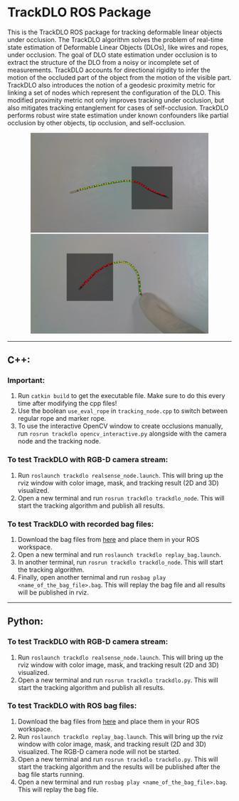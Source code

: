 # TrackDLO ROS Package

This is the TrackDLO ROS package for tracking deformable linear objects under occlusion. The TrackDLO algorithm solves the problem of real-time state estimation of Deformable Linear Objects (DLOs), like wires and ropes, under occlusion. The goal of DLO state estimation under occlusion is to extract the structure of the DLO from a noisy or incomplete set of measurements. TrackDLO accounts for directional rigidity to infer the motion of the occluded part of the object from the motion of the visible part. TrackDLO also introduces the notion of a geodesic proximity metric for linking a set of nodes which represent the configuration of the DLO. This modified proximity metric not only improves tracking under occlusion, but also mitigates tracking entanglement for cases of self-occlusion. TrackDLO performs robust wire state estimation under known confounders like partial occlusion by other objects, tip occlusion, and self-occlusion.

<p align="center">
  <img src="images/occlusion1.png" width="400" title="hover text"> <img src="images/occlusion2.png" width="400" title="hover text">
</p>

----------------------
## C++:

### Important:
1. Run ```catkin build``` to get the executable file. Make sure to do this every time after modifying the cpp files!
2. Use the boolean ```use_eval_rope``` in ```tracking_node.cpp``` to switch between regular rope and marker rope.
3. To use the interactive OpenCV window to create occlusions manually, run ```rosrun trackdlo opencv_interactive.py``` alongside with the camera node and the tracking node.

### To test TrackDLO with RGB-D camera stream:
1. Run ```roslaunch trackdlo realsense_node.launch```. This will bring up the rviz window with color image, mask, and tracking result (2D and 3D) visualized.
2. Open a new terminal and run ```rosrun trackdlo trackdlo_node```. This will start the tracking algorithm and publish all results.

### To test TrackDLO with recorded bag files:

1. Download the bag files from [here](https://drive.google.com/drive/folders/1AwMXysdzRQLz7w8umj66rrKa-Bh0XlVJ?usp=share_link) and place them in your ROS workspace.
2. Open a new terminal and run ```roslaunch trackdlo replay_bag.launch```.
3. In another terminal, run ```rosrun trackdlo trackdlo_node```. This will start the tracking algorithm.
4. Finally, open another ternimal and run ```rosbag play <name_of_the_bag_file>.bag```. This will replay the bag file and all results will be published in rviz.

----------------------
## Python:

### To test TrackDLO with RGB-D camera stream:
1. Run ```roslaunch trackdlo realsense_node.launch```. This will bring up the rviz window with color image, mask, and tracking result (2D and 3D) visualized.
2. Open a new terminal and run ```rosrun trackdlo trackdlo.py```. This will start the tracking algorithm and publish all results.

### To test TrackDLO with ROS bag files:
1. Download the bag files from [here](https://drive.google.com/drive/folders/1AwMXysdzRQLz7w8umj66rrKa-Bh0XlVJ?usp=share_link) and place them in your ROS workspace.
2. Run ```roslaunch trackdlo replay_bag.launch```. This will bring up the rviz window with color image, mask, and tracking result (2D and 3D) visualized. The RGB-D camera node will not be started.
3. Open a new terminal and run ```rosrun trackdlo trackdlo.py```. This will start the tracking algorithm and the results will be published after the bag file starts running.
4. Open a new terminal and run ```rosbag play <name_of_the_bag_file>.bag```. This will replay the bag file.
